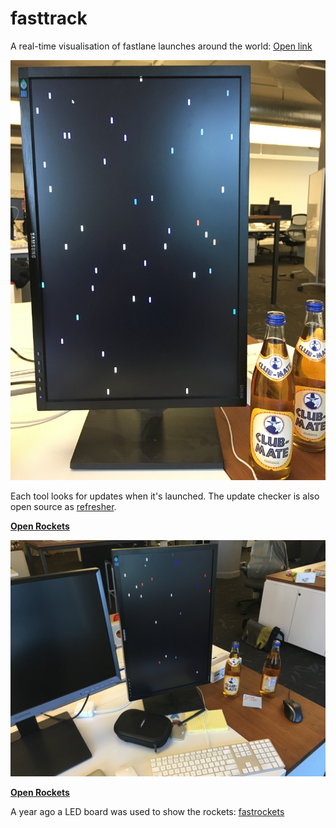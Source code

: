 # fasttrack

A real-time visualisation of fastlane launches around the world: [Open link](https://krausefx.github.io/fasttrack/)

![assets/picture1.jpg](assets/picture1.jpg)

Each tool looks for updates when it's launched. The update checker is also open source as [refresher](https://github.com/fastlane/refresher).

**[Open Rockets](https://krausefx.github.io/fasttrack/)**

![assets/picture2.jpg](assets/picture2.jpg)

**[Open Rockets](https://krausefx.github.io/fasttrack/)**

A year ago a LED board was used to show the rockets: [fastrockets](https://github.com/krausefx/fastrockets)
